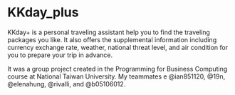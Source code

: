 # KKday_plus

KKday+ is a personal traveling assistant help you to find the traveling packages you like. It also offers the supplemental information including currency exchange rate, weather, national threat level, and air condition for you to prepare your trip in advance. 

It was a group project created in the Programming for Business Computing course at National Taiwan University. My teammates e @ian851120, @19n, @elenahung, @rivalli, and @b05106012.

